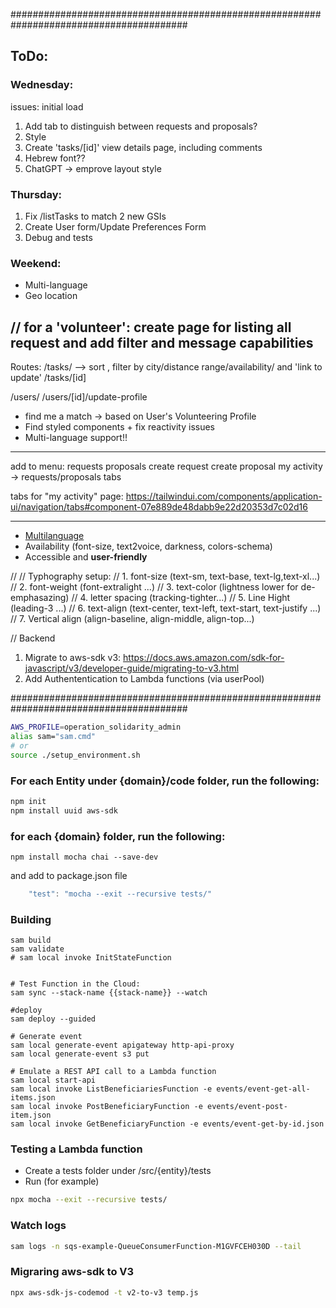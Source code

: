########################################################################################

## ToDo:

### Wednesday:

issues:
initial load

1. Add tab to distinguish between requests and proposals?
2. Style <TaskDetail>
3. Create 'tasks/[id]' view details page, including comments
4. Hebrew font??
5. ChatGPT -> emprove layout style

### Thursday:

1. Fix /listTasks to match 2 new GSIs
2. Create User form/Update Preferences Form
3. Debug and tests

### Weekend:

- Multi-language
- Geo location

## // for a 'volunteer': create page for listing all request and add filter and message capabilities

Routes:
/tasks/ --> sort , filter by city/distance range/availability/ and 'link to update'
/tasks/[id]

/users/
/users/[id]/update-profile

- find me a match -> based on User's Volunteering Profile
- Find styled components + fix reactivity issues
- Multi-language support!!

---

add to menu:
requests
proposals
create request
create proposal
my activity -> requests/proposals tabs

tabs for "my activity" page:
https://tailwindui.com/components/application-ui/navigation/tabs#component-07e889de48dabb9e22d20353d7c02d16

---

- [Multilanguage](https://phrase.com/blog/posts/nextjs-i18n/)
- Availability (font-size, text2voice, darkness, colors-schema)
- Accessible and **user-friendly**

//
// Typhography setup:
// 1. font-size (text-sm, text-base, text-lg,text-xl...)
// 2. font-weight (font-extralight ...)
// 3. text-color (lightness lower for de-emphasazing)
// 4. letter spacing (tracking-tighter...)
// 5. Line Hight (leading-3 ...)
// 6. text-align (text-center, text-left, text-start, text-justify ...)
// 7. Vertical align (align-baseline, align-middle, align-top...)

//
Backend

1. Migrate to aws-sdk v3:
   https://docs.aws.amazon.com/sdk-for-javascript/v3/developer-guide/migrating-to-v3.html
2. Add Authententication to Lambda functions (via userPool)

########################################################################################

```sh
AWS_PROFILE=operation_solidarity_admin
alias sam="sam.cmd"
# or
source ./setup_environment.sh

```

### For each Entity under {domain}/code folder, run the following:

```sh
npm init
npm install uuid aws-sdk
```

### for each {domain} folder, run the following:

```
npm install mocha chai --save-dev
```

and add to package.json file

```js
    "test": "mocha --exit --recursive tests/"
```

### Building

```
sam build
sam validate
# sam local invoke InitStateFunction


# Test Function in the Cloud:
sam sync --stack-name {{stack-name}} --watch

#deploy
sam deploy --guided

# Generate event
sam local generate-event apigateway http-api-proxy
sam local generate-event s3 put

# Emulate a REST API call to a Lambda function
sam local start-api
sam local invoke ListBeneficiariesFunction -e events/event-get-all-items.json
sam local invoke PostBeneficiaryFunction -e events/event-post-item.json
sam local invoke GetBeneficiaryFunction -e events/event-get-by-id.json

```

### Testing a Lambda function

- Create a tests folder under /src/{entity}/tests
- Run (for example)

```sh
npx mocha --exit --recursive tests/
```

### Watch logs

```sh
sam logs -n sqs-example-QueueConsumerFunction-M1GVFCEH030D --tail

```

### Migraring aws-sdk to V3

```sh
npx aws-sdk-js-codemod -t v2-to-v3 temp.js
```
